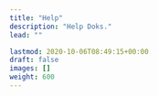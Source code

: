 ```yaml
---
title: "Help"
description: "Help Doks."
lead: ""

lastmod: 2020-10-06T08:49:15+00:00
draft: false
images: []
weight: 600
---
```

